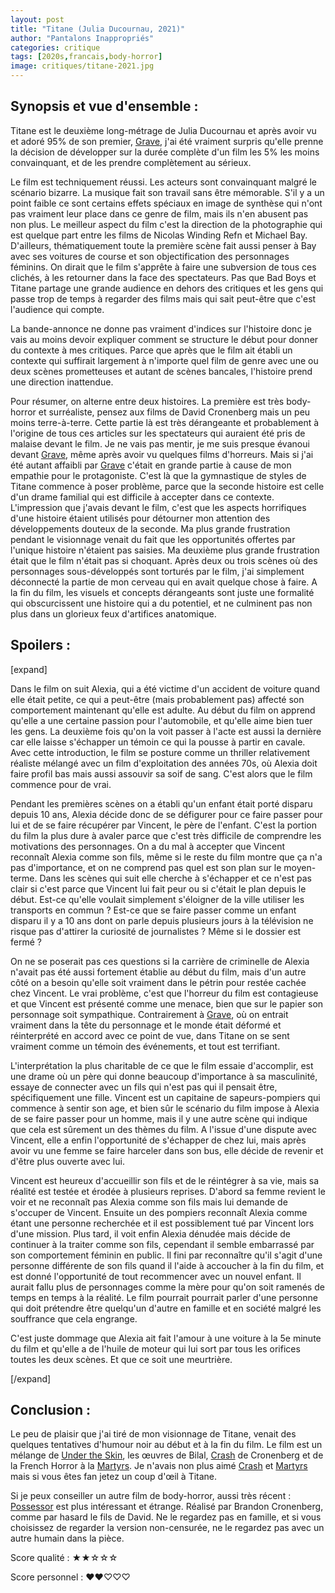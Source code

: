 ```yaml
---
layout: post
title: "Titane (Julia Ducournau, 2021)"
author: "Pantalons Inappropriés"
categories: critique
tags: [2020s,francais,body-horror]
image: critiques/titane-2021.jpg
---
```


## Synopsis et vue d'ensemble :

Titane est le deuxième long-métrage de Julia Ducournau et après avoir vu et adoré 95% de son premier, [Grave](#), j'ai été vraiment surpris qu'elle prenne la décision de développer sur la durée complète d'un film les 5% les moins convainquant, et de les prendre complètement au sérieux.

Le film est techniquement réussi. Les acteurs sont convainquant malgré le scénario bizarre. La musique fait son travail sans être mémorable. S'il y a un point faible ce sont certains effets spéciaux en image de synthèse qui n'ont pas vraiment leur place dans ce genre de film, mais ils n'en abusent pas non plus. Le meilleur aspect du film c'est la direction de la photographie qui est quelque part entre les films de Nicolas Winding Refn et Michael Bay. D'ailleurs, thématiquement toute la première scène fait aussi penser à Bay avec ses voitures de course et son objectification des personnages féminins. On dirait que le film s'apprête à faire une subversion de tous ces clichés, à les retourner dans la face des spectateurs. Pas que Bad Boys et Titane partage une grande audience en dehors des critiques et les gens qui passe trop de temps à regarder des films mais qui sait peut-être que c'est l'audience qui compte.

La bande-annonce ne donne pas vraiment d'indices sur l'histoire donc je vais au moins devoir expliquer comment se structure le début pour donner du contexte à mes critiques. Parce que après que le film ait établi un contexte qui suffirait largement à n'importe quel film de genre avec une ou deux scènes prometteuses et autant de scènes bancales, l'histoire prend une direction inattendue.

Pour résumer, on alterne entre deux histoires. La première est très body-horror et surréaliste, pensez aux films de David Cronenberg mais un peu moins terre-à-terre. Cette partie là est très dérangeante et probablement à l'origine de tous ces articles sur les spectateurs qui auraient été pris de malaise devant le film. Je ne vais pas mentir, je me suis presque évanoui devant [Grave](#), même après avoir vu quelques films d'horreurs. Mais si j'ai été autant affaibli par [Grave](#) c'était en grande partie à cause de mon empathie pour le protagoniste. C'est là que la gymnastique de styles de Titane commence à poser problème, parce que la seconde histoire est celle d'un drame familial qui est difficile à accepter dans ce contexte. L'impression que j'avais devant le film, c'est que les aspects horrifiques d'une histoire étaient utilisés pour détourner mon attention des développements douteux de la seconde. Ma plus grande frustration pendant le visionnage venait du fait que les opportunités offertes par l'unique histoire n'étaient pas saisies. Ma deuxième plus grande frustration était que le film n'était pas si choquant. Après deux ou trois scènes où des personnages sous-développés sont torturés par le film, j'ai simplement déconnecté la partie de mon cerveau qui en avait quelque chose à faire. A la fin du film, les visuels et concepts dérangeants sont juste une formalité qui obscurcissent une histoire qui a du potentiel, et ne culminent pas non plus dans un glorieux feux d'artifices anatomique.

## Spoilers :

[expand]

Dans le film on suit Alexia, qui a été victime d'un accident de voiture quand elle était petite, ce qui a peut-être (mais probablement pas) affecté son comportement maintenant qu'elle est adulte. Au début du film on apprend qu'elle a une certaine passion pour l'automobile, et qu'elle aime bien tuer les gens. La deuxième fois qu'on la voit passer à l'acte est aussi la dernière car elle laisse s'échapper un témoin ce qui la pousse à partir en cavale. Avec cette introduction, le film se posture comme un thriller relativement réaliste mélangé avec un film d'exploitation des années 70s, où Alexia doit faire profil bas mais aussi assouvir sa soif de sang. C'est alors que le film commence pour de vrai.

Pendant les premières scènes on a établi qu'un enfant était porté disparu depuis 10 ans, Alexia décide donc de se défigurer pour ce faire passer pour lui et de se faire récupérer par Vincent, le père de l'enfant. C'est la portion du film la plus dure à avaler parce que c'est très difficile de comprendre les motivations des personnages. On a du mal à accepter que Vincent reconnaît Alexia comme son fils, même si le reste du film montre que ça n'a pas d'importance, et on ne comprend pas quel est son plan sur le moyen-terme. Dans les scènes qui suit elle cherche à s'échapper et ce n'est pas clair si c'est parce que Vincent lui fait peur ou si c'était le plan depuis le début. Est-ce qu'elle voulait simplement s'éloigner de la ville utiliser les transports en commun ? Est-ce que se faire passer comme un enfant disparu il y a 10 ans dont on parle depuis plusieurs jours à la télévision ne risque pas d'attirer la curiosité de journalistes ? Même si le dossier est fermé ?

On ne se poserait pas ces questions si la carrière de criminelle de Alexia n'avait pas été aussi fortement établie au début du film, mais d'un autre côté on a besoin qu'elle soit vraiment dans le pétrin pour restée cachée chez Vincent. Le vrai problème, c'est que l'horreur du film est contagieuse et que Vincent est présenté comme une menace, bien que sur le papier son personnage soit sympathique. Contrairement à [Grave](#), où on entrait vraiment dans la tête du personnage et le monde était déformé et réinterprété en accord avec ce point de vue, dans Titane on se sent vraiment comme un témoin des événements, et tout est terrifiant.

L'interprétation la plus charitable de ce que le film essaie d'accomplir, est une drame où un père qui donne beaucoup d'importance à sa masculinité, essaye de connecter avec un fils qui n'est pas qui il pensait être, spécifiquement une fille. Vincent est un capitaine de sapeurs-pompiers qui commence à sentir son age, et bien sûr le scénario du film impose à Alexia de se faire passer pour un homme, mais il y une autre scène qui indique que cela est sûrement un des thèmes du film. A l'issue d'une dispute avec Vincent, elle a enfin l'opportunité de s'échapper de chez lui, mais après avoir vu une femme se faire harceler dans son bus, elle décide de revenir et d'être plus ouverte avec lui.

Vincent est heureux d'accueillir son fils et de le réintégrer à sa vie, mais sa réalité est testée et érodée à plusieurs reprises. D'abord sa femme revient le voir et ne reconnaît pas Alexia comme son fils mais lui demande de s'occuper de Vincent. Ensuite un des pompiers reconnaît Alexia comme étant une personne recherchée et il est possiblement tué par Vincent lors d'une mission. Plus tard, il voit enfin Alexia dénudée mais décide de continuer à la traiter comme son fils, cependant il semble embarrassé par son comportement féminin en public. Il fini par reconnaître qu'il s'agit d'une personne différente de son fils quand il l'aide à accoucher à la fin du film, et est donné l'opportunité de tout recommencer avec un nouvel enfant. Il aurait fallu plus de personnages comme la mère pour qu'on soit ramenés de temps en temps à la réalité. Le film pourrait pourrait parler d'une personne qui doit prétendre être quelqu'un d'autre en famille et en société malgré les souffrance que cela engrange.

C'est juste dommage que Alexia ait fait l'amour à une voiture à la 5e minute du film et qu'elle a de l'huile de moteur qui lui sort par tous les orifices toutes les deux scènes. Et que ce soit une meurtrière.

[/expand]

## Conclusion :

Le peu de plaisir que j'ai tiré de mon visionnage de Titane, venait des quelques tentatives d'humour noir au début et à la fin du film. Le film est un mélange de [Under the Skin](#), les œuvres de Bilal, [Crash](#) de Cronenberg et de la French Horror à la [Martyrs](#). Je n'avais non plus aimé [Crash](#) et [Martyrs](#) mais si vous êtes fan jetez un coup d'œil à Titane.

Si je peux conseiller un autre film de body-horror, aussi très récent : [Possessor](#) est plus intéressant et étrange. Réalisé par Brandon Cronenberg, comme par hasard le fils de David. Ne le regardez pas en famille, et si vous choisissez de regarder la version non-censurée, ne le regardez pas avec un autre humain dans la pièce.

Score qualité : ★★☆☆☆

Score personnel : ♥♥♡♡♡
